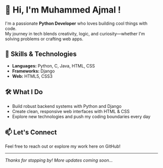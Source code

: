 # 👋 Hi, I'm Muhammed Ajmal !

I'm a passionate **Python Developer** who loves building cool things with code.  
My journey in tech blends creativity, logic, and curiosity—whether I'm solving problems or crafting web apps.

## 🚀 Skills & Technologies

- **Languages:** Python, C, Java, HTML, CSS
- **Frameworks:** Django
- **Web:** HTML5, CSS3

## 🛠️ What I Do

- Build robust backend systems with Python and Django
- Create clean, responsive web interfaces with HTML & CSS
- Explore new technologies and push my coding boundaries every day

## 📫 Let's Connect

Feel free to reach out or explore my work here on GitHub!

---

_Thanks for stopping by! More updates coming soon…_
